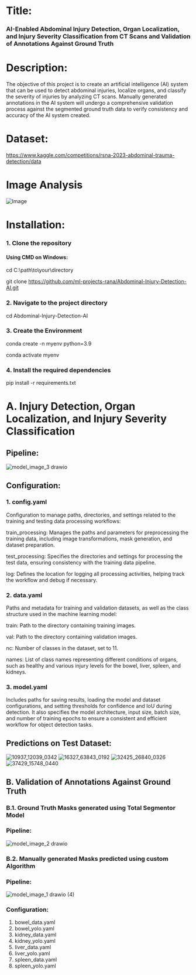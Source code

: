 # Title:
### AI-Enabled Abdominal Injury Detection, Organ Localization, and Injury Severity Classification from CT Scans and Validation of Annotations Against Ground Truth


# Description:
The objective of this project is to create an artificial intelligence (AI) system that can be used to detect abdominal injuries, localize organs, and classify the severity of injuries by analyzing CT scans. Manually generated annotations in the AI system will undergo a comprehensive validation process against the segmented ground truth data to verify consistency and accuracy of the AI system created.

# Dataset:
https://www.kaggle.com/competitions/rsna-2023-abdominal-trauma-detection/data

# Image Analysis 
![Image](https://github.com/user-attachments/assets/7608a248-3b7b-45eb-905e-ff95070c018b)

# Installation:
### 1. Clone the repository
#### Using CMD on Windows:

cd C:\path\to\your\directory

git clone https://github.com/ml-projects-rana/Abdominal-Injury-Detection-AI.git

### 2. Navigate to the project directory
cd Abdominal-Injury-Detection-AI

### 3. Create the Environment 
conda create -n myenv python=3.9

conda activate myenv


### 4. Install the required dependencies
pip install -r requirements.txt


# A. Injury Detection, Organ Localization, and Injury Severity Classification


## Pipeline:

![model_image_3 drawio](https://github.com/user-attachments/assets/ff4b6f35-ae38-4427-8bb5-1e82c7435351)


## Configuration:

### 1. config.yaml
Configuration to manage paths, directories, and settings related to the training and testing data processing workflows:

train_processing: Manages the paths and parameters for preprocessing the training data, including image transformations, mask generation, and dataset preparation.

test_processing: Specifies the directories and settings for processing the test data, ensuring consistency with the training data pipeline.

log: Defines the location for logging all processing activities, helping track the workflow and debug if necessary.

### 2. data.yaml
Paths and metadata for training and validation datasets, as well as the class structure used in the machine learning model:

train: Path to the directory containing training images.

val: Path to the directory containing validation images.

nc: Number of classes in the dataset, set to 11.

names: List of class names representing different conditions of organs, such as healthy and various injury levels for the bowel, liver, spleen, and kidneys.

### 3. model.yaml
Includes paths for saving results, loading the model and dataset configurations, and setting thresholds for confidence and IoU during detection. It also specifies the model architecture, input size, batch size, and number of training epochs to ensure a consistent and efficient workflow for object detection tasks.

## Predictions on Test Dataset:
![10937_12039_0342](https://github.com/user-attachments/assets/73380a0c-6230-472a-a63c-e3e3d21ce580) 
![16327_63843_0192](https://github.com/user-attachments/assets/8dce4525-209f-42f1-8a20-db32ad1632d2)
![32425_26840_0326](https://github.com/user-attachments/assets/6cdbb9ca-3355-4684-842f-eb768963b28e)
![37429_15748_0440](https://github.com/user-attachments/assets/12379432-08e5-4530-9722-2c616998f5a5)

## B. Validation of Annotations Against Ground Truth

### B.1. Ground Truth Masks generated using Total Segmentor Model 
### Pipeline:
![model_image_2 drawio](https://github.com/user-attachments/assets/57278c8b-c25e-47ba-b30e-3622f850f34e)

### B.2. Manually generated Masks predicted using custom Algorithm  
### Pipeline:
![model_image_1 drawio (4)](https://github.com/user-attachments/assets/0f1aa0bd-d390-42f5-9ebb-0d22fca4d2be)


### Configuration:
1. bowel_data.yaml
2. bowel_yolo.yaml
3. kidney_data.yaml
4. kidney_yolo.yaml
5. liver_data.yaml
6. liver_yolo.yaml
7. spleen_data.yaml
8. spleen_yolo.yaml



